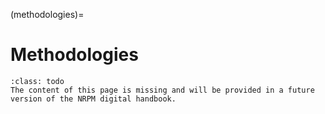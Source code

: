 (methodologies)=
# Methodologies

```{admonition} Todo
:class: todo
The content of this page is missing and will be provided in a future version of the NRPM digital handbook.
```